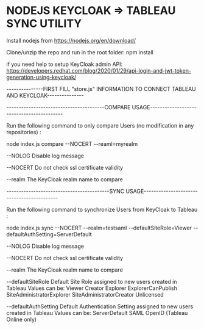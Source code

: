# NODEJS KEYCLOAK => TABLEAU SYNC UTILITY
 
Install nodejs from https://nodejs.org/en/download/

Clone/unzip the repo and run in the root folder: npm install

if you need help to setup KeyCloak admin API: https://developers.redhat.com/blog/2020/01/29/api-login-and-jwt-token-generation-using-keycloak/

---------------FIRST FILL "store.js" INFORMATION TO CONNECT TABLEAU AND KEYCLOAK---------------

----------------------------------------COMPARE USAGE------------------------------------------

Run the following command to only compare Users (no modification in any repositories) :

node index.js compare --NOCERT --reaml=myrealm

--NOLOG                    Disable log message

--NOCERT                   Do not check ssl certificate validity

--realm                    The KeyCloak realm name to compare


------------------------------------------SYNC USAGE-------------------------------------------

Run the following command to synchronize Users from KeyCloak to Tableau :

node index.js sync --NOCERT --realm=testsaml --defaultSiteRole=Viewer --defaultAuthSetting=ServerDefault

--NOLOG                    Disable log message

--NOCERT                   Do not check ssl certificate validity

--realm                    The KeyCloak realm name to compare

--defaultSiteRole          Default Site Role assigned to new users created in Tableau
                           Values can be:
                                   Viewer
                                   Creator
                                   Explorer
                                   ExplorerCanPublish
                                   SiteAdministratorExplorer
                                   SiteAdministratorCreator
                                   Unlicensed

--defaultAuthSetting       Default Authentication Setting assigned to new users created in Tableau
                           Values can be:
                                   ServerDefault
                                   SAML
                                   OpenID (Tableau Online only)